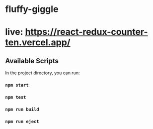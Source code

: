 # fluffy-giggle


# live: https://react-redux-counter-ten.vercel.app/

## Available Scripts

In the project directory, you can run:

### `npm start`

### `npm test`

### `npm run build`

### `npm run eject`
